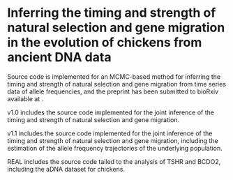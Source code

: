 # Inferring the timing and strength of natural selection and gene migration in the evolution of chickens from ancient DNA data
Source code is implemented for an MCMC-based method for inferring the timing and strength of natural selection and gene migration from time series data of allele frequencies, and the preprint has been submitted to bioRxiv available at .

v1.0 includes the source code implemented for the joint inference of the timing and strength of natural selection and gene migration.

v1.1 includes the source code implemented for the joint inference of the timing and strength of natural selection and gene migration, including the estimation of the allele frequency trajectories of the underlying population.

REAL includes the source code tailed to the analysis of TSHR and BCDO2, including the aDNA dataset for chickens.
